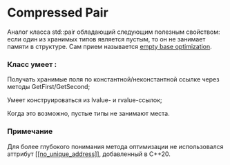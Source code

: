 # Compressed Pair
Аналог класса std::pair обладающий следующим полезным свойством: если один из хранимых типов является пустым, то он не занимает памяти в структуре. Сам прием называется [empty base optimization](https://en.cppreference.com/w/cpp/language/ebo).
### Класс умеет :
Получать хранимые поля по константной/неконстантной ссылке через методы GetFirst/GetSecond;

Умеет конструироваться из lvalue- и rvalue-ссылок;

Когда это возможно, пустые типы не занимают места.

### Примечание
Для более глубокого понимания метода оптимизации не использовался аттрибут [[[no_unique_address]]](https://en.cppreference.com/w/cpp/language/attributes/no_unique_address), добавленный в C++20.
